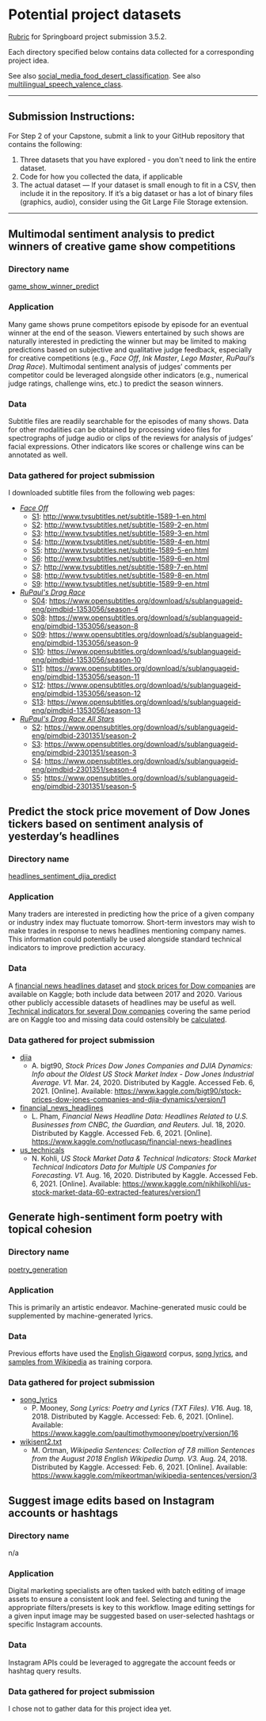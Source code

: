 # Potential project datasets
[Rubric](https://docs.google.com/document/d/13fDCGo7mPNpuKM2na52GMLAncdZr8JCIWdjUE7QEDBI/edit) for Springboard project submission 3.5.2.

Each directory specified below contains data collected for a corresponding project idea.

See also [social_media_food_desert_classification](https://github.com/michen00/social_media_food_desert_classification).
See also [multilingual_speech_valence_class](https://github.com/michen00/multilingual_speech_valence_classification/blob/main/DATA.md).

---

## Submission Instructions:
For Step 2 of your Capstone, submit a link to your GitHub repository that contains the following:
1. Three datasets that you have explored - you don't need to link the entire dataset.
1. Code for how you collected the data, if applicable
1. The actual dataset — If your dataset is small enough to fit in a CSV, then include it in the repository. If it’s a big dataset or has a lot of binary files (graphics, audio), consider using the Git Large File Storage extension.
---

## Multimodal sentiment analysis to predict winners of creative game show competitions
### Directory name
[game_show_winner_predict](https://github.com/michen00/potential_project_data/tree/main/game_show_winnner_predict)
### Application
Many game shows prune competitors episode by episode for an eventual winner at the end of the season. Viewers entertained by such shows are naturally interested in predicting the winner but may be limited to making predictions based on subjective and qualitative judge feedback, especially for creative competitions (e.g., *Face Off*, *Ink Master*, *Lego Master*, *RuPaul’s Drag Race*). Multimodal sentiment analysis of judges’ comments per competitor could be leveraged alongside other indicators (e.g., numerical judge ratings, challenge wins, etc.) to predict the season winners.
### Data
Subtitle files are readily searchable for the episodes of many shows. Data for other modalities can be obtained by processing video files for spectrographs of judge audio or clips of the reviews for analysis of judges’ facial expressions. Other indicators like scores or challenge wins can be annotated as well.
### Data gathered for project submission
I downloaded subtitle files from the following web pages:
* [*Face Off*](https://github.com/michen00/potential_project_data/tree/main/game_show_winnner_predict/face_off)
  * [S1](https://github.com/michen00/potential_project_data/tree/main/game_show_winnner_predict/face_off/s1): http://www.tvsubtitles.net/subtitle-1589-1-en.html
  * [S2](https://github.com/michen00/potential_project_data/tree/main/game_show_winnner_predict/face_off/s2): http://www.tvsubtitles.net/subtitle-1589-2-en.html
  * [S3](https://github.com/michen00/potential_project_data/tree/main/game_show_winnner_predict/face_off/s3): http://www.tvsubtitles.net/subtitle-1589-3-en.html
  * [S4](https://github.com/michen00/potential_project_data/tree/main/game_show_winnner_predict/face_off/s4): http://www.tvsubtitles.net/subtitle-1589-4-en.html
  * [S5](https://github.com/michen00/potential_project_data/tree/main/game_show_winnner_predict/face_off/s5): http://www.tvsubtitles.net/subtitle-1589-5-en.html
  * [S6](https://github.com/michen00/potential_project_data/tree/main/game_show_winnner_predict/face_off/s6): http://www.tvsubtitles.net/subtitle-1589-6-en.html
  * [S7](https://github.com/michen00/potential_project_data/tree/main/game_show_winnner_predict/face_off/s7): http://www.tvsubtitles.net/subtitle-1589-7-en.html
  * [S8](https://github.com/michen00/potential_project_data/tree/main/game_show_winnner_predict/face_off/s8): http://www.tvsubtitles.net/subtitle-1589-8-en.html
  * [S9](https://github.com/michen00/potential_project_data/tree/main/game_show_winnner_predict/face_off/s9): http://www.tvsubtitles.net/subtitle-1589-9-en.html
* [*RuPaul's Drag Race*](https://github.com/michen00/potential_project_data/tree/main/game_show_winnner_predict/rupauls_drag_race)
  * [S04](https://github.com/michen00/potential_project_data/tree/main/game_show_winnner_predict/rupauls_drag_race/s04): https://www.opensubtitles.org/download/s/sublanguageid-eng/pimdbid-1353056/season-4
  * [S08](https://github.com/michen00/potential_project_data/tree/main/game_show_winnner_predict/rupauls_drag_race/s08): https://www.opensubtitles.org/download/s/sublanguageid-eng/pimdbid-1353056/season-8
  * [S09](https://github.com/michen00/potential_project_data/tree/main/game_show_winnner_predict/rupauls_drag_race/s09): https://www.opensubtitles.org/download/s/sublanguageid-eng/pimdbid-1353056/season-9
  * [S10](https://github.com/michen00/potential_project_data/tree/main/game_show_winnner_predict/rupauls_drag_race/s10): https://www.opensubtitles.org/download/s/sublanguageid-eng/pimdbid-1353056/season-10
  * [S11](https://github.com/michen00/potential_project_data/tree/main/game_show_winnner_predict/rupauls_drag_race/s11): https://www.opensubtitles.org/download/s/sublanguageid-eng/pimdbid-1353056/season-11
  * [S12](https://github.com/michen00/potential_project_data/tree/main/game_show_winnner_predict/rupauls_drag_race/s12): https://www.opensubtitles.org/download/s/sublanguageid-eng/pimdbid-1353056/season-12
  * [S13](https://github.com/michen00/potential_project_data/tree/main/game_show_winnner_predict/rupauls_drag_race/s13): https://www.opensubtitles.org/download/s/sublanguageid-eng/pimdbid-1353056/season-13
* [*RuPaul's Drag Race All Stars*](https://github.com/michen00/potential_project_data/tree/main/game_show_winnner_predict/rupauls_drag_race_all_stars)
  * [S2](https://github.com/michen00/potential_project_data/tree/main/game_show_winnner_predict/rupauls_drag_race_all_stars/s2): https://www.opensubtitles.org/download/s/sublanguageid-eng/pimdbid-2301351/season-2
  * [S3](https://github.com/michen00/potential_project_data/tree/main/game_show_winnner_predict/rupauls_drag_race_all_stars/s3): https://www.opensubtitles.org/download/s/sublanguageid-eng/pimdbid-2301351/season-3
  * [S4](https://github.com/michen00/potential_project_data/tree/main/game_show_winnner_predict/rupauls_drag_race_all_stars/s4): https://www.opensubtitles.org/download/s/sublanguageid-eng/pimdbid-2301351/season-4
  * [S5](https://github.com/michen00/potential_project_data/tree/main/game_show_winnner_predict/rupauls_drag_race_all_stars/s5): https://www.opensubtitles.org/download/s/sublanguageid-eng/pimdbid-2301351/season-5

## Predict the stock price movement of Dow Jones tickers based on sentiment analysis of yesterday’s headlines
### Directory name
[headlines_sentiment_djia_predict](https://github.com/michen00/potential_project_data/tree/main/headlines_sentiment_djia_predict)
### Application
Many traders are interested in predicting how the price of a given company or industry index may fluctuate tomorrow. Short-term investors may wish to make trades in response to news headlines mentioning company names. This information could potentially be used alongside standard technical indicators to improve prediction accuracy.
### Data
A [financial news headlines dataset](https://www.kaggle.com/notlucasp/financial-news-headlines) and [stock prices for Dow companies](https://www.kaggle.com/bigt90/stock-prices-dow-jones-companies-and-djia-dynamics) are available on Kaggle; both include data between 2017 and 2020. Various other publicly accessible datasets of headlines may be useful as well. [Technical indicators for several Dow companies](https://www.kaggle.com/nikhilkohli/us-stock-market-data-60-extracted-features) covering the same period are on Kaggle too and missing data could ostensibly be [calculated](https://stock-prediction-dashboard.herokuapp.com/).
### Data gathered for project submission
* [djia](https://github.com/michen00/potential_project_data/tree/main/headlines_sentiment_djia_predict/djia)
  * A. bigt90, *Stock Prices Dow Jones Companies and DJIA Dynamics: Info about the Oldest US Stock Market Index - Dow Jones Industrial Average. V1.* Mar. 24, 2020. Distributed by Kaggle. Accessed Feb. 6, 2021. [Online]. Available: https://www.kaggle.com/bigt90/stock-prices-dow-jones-companies-and-djia-dynamics/version/1
* [financial_news_headlines](https://github.com/michen00/potential_project_data/tree/main/headlines_sentiment_djia_predict/financial_news_headlines)
  * L. Pham, *Financial News Headline Data: Headlines Related to U.S. Businesses from CNBC, the Guardian, and Reuters.* Jul. 18, 2020. Distributed by Kaggle. Accessed Feb. 6, 2021. [Online]. https://www.kaggle.com/notlucasp/financial-news-headlines
* [us_technicals](https://github.com/michen00/potential_project_data/tree/main/headlines_sentiment_djia_predict/us_technicals)
  * N. Kohli, *US Stock Market Data & Technical Indicators: Stock Market Technical Indicators Data for Multiple US Companies for Forecasting. V1.* Aug. 16, 2020. Distributed by Kaggle. Accessed Feb. 6, 2021. [Online]. Available: https://www.kaggle.com/nikhilkohli/us-stock-market-data-60-extracted-features/version/1

## Generate high-sentiment form poetry with topical cohesion
### Directory name
[poetry_generation](https://github.com/michen00/potential_project_data/tree/main/poetry_generation)
### Application
This is primarily an artistic endeavor. Machine-generated music could be supplemented by machine-generated lyrics.
### Data
Previous efforts have used the [English Gigaword](https://catalog.ldc.upenn.edu/LDC2003T05) corpus, [song lyrics](https://www.kaggle.com/paultimothymooney/poetry), and [samples from Wikipedia](https://www.kaggle.com/mikeortman/wikipedia-sentences) as training corpora.
### Data gathered for project submission
* [song_lyrics](https://github.com/michen00/potential_project_data/tree/main/poetry_generation/song_lyrics)
  * P. Mooney, *Song Lyrics: Poetry and Lyrics (TXT Files). V16.* Aug. 18, 2018. Distributed by Kaggle. Accessed: Feb. 6, 2021. [Online]. Available: https://www.kaggle.com/paultimothymooney/poetry/version/16
* [wikisent2.txt](https://github.com/michen00/potential_project_data/tree/main/poetry_generation)
  * M. Ortman, *Wikipedia Sentences: Collection of 7.8 million Sentences from the August 2018 English Wikipedia Dump. V3.* Aug. 24, 2018. Distributed by Kaggle. Accessed: Feb. 6, 2021. [Online]. Available: https://www.kaggle.com/mikeortman/wikipedia-sentences/version/3

## Suggest image edits based on Instagram accounts or hashtags
### Directory name
n/a
### Application
Digital marketing specialists are often tasked with batch editing of image assets to ensure a consistent look and feel. Selecting and tuning the appropriate filters/presets is key to this workflow. Image editing settings for a given input image may be suggested based on user-selected hashtags or specific Instagram accounts.
### Data
Instagram APIs could be leveraged to aggregate the account feeds or hashtag query results.
### Data gathered for project submission
I chose not to gather data for this project idea yet.

